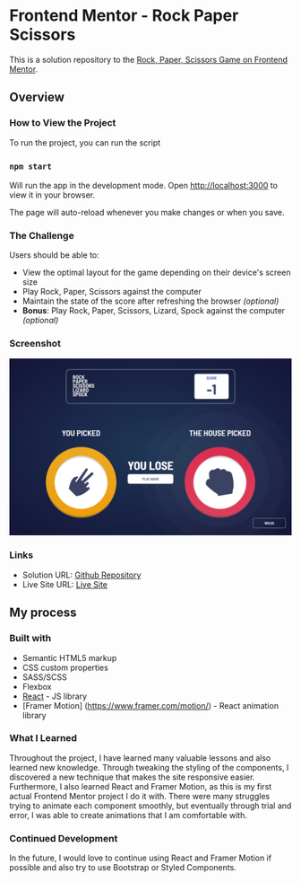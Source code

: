 # Frontend Mentor - Rock Paper Scissors

This is a solution repository to the [Rock, Paper, Scissors Game on Frontend Mentor](https://www.frontendmentor.io/challenges/rock-paper-scissors-game-pTgwgvgH/hub/rock-paper-scissors-game-BU7E2KPCOo).

## Overview

### How to View the Project

To run the project, you can run the script

### `npm start`

Will run the app in the development mode.
Open [http://localhost:3000](http://localhost:3000) to view it in your browser.

The page will auto-reload whenever you make changes or when you save.

### The Challenge

Users should be able to:

- View the optimal layout for the game depending on their device's screen size
- Play Rock, Paper, Scissors against the computer
- Maintain the state of the score after refreshing the browser _(optional)_
- **Bonus**: Play Rock, Paper, Scissors, Lizard, Spock against the computer _(optional)_

### Screenshot

![](./screenshot.png)

### Links

- Solution URL: [Github Repository](https://github.com/Adrian-py/RockPaperScissors)
- Live Site URL: [Live Site](https://adrian-py.github.io/RockPaperScissors/)

## My process

### Built with

- Semantic HTML5 markup
- CSS custom properties
- SASS/SCSS
- Flexbox
- [React](https://reactjs.org/) - JS library
- [Framer Motion] (https://www.framer.com/motion/) - React animation library

### What I Learned

Throughout the project, I have learned many valuable lessons and also learned new knowledge. Through tweaking the styling of the components, I discovered a new technique that makes the site responsive easier. Furthermore, I also learned React and Framer Motion, as this is my first actual Frontend Mentor project I do it with. There were many struggles trying to animate each component smoothly, but eventually through trial and error, I was able to create animations that I am comfortable with.

### Continued Development

In the future, I would love to continue using React and Framer Motion if possible and also try to use Bootstrap or Styled Components.
